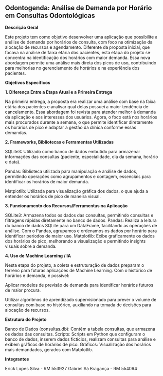 ## Odontogenda: Análise de Demanda por Horário em Consultas Odontológicas

**Descrição Geral**

Este projeto tem como objetivo desenvolver uma aplicação que possibilite a análise de demanda por horários de consulta, com foco na otimização da alocação de recursos e agendamento. Diferente da proposta inicial, que focava na análise de faixa etária dos pacientes, esta etapa do projeto se concentra na identificação dos horários com maior demanda. Essa nova abordagem permite uma análise mais direta dos picos de uso, contribuindo para melhorias no gerenciamento de horários e na experiência dos pacientes.

**Objetivos Específicos**

**1. Diferença Entre a Etapa Atual e a Primeira Entrega**

Na primeira entrega, a proposta era realizar uma análise com base na faixa etária dos pacientes e analisar qual delas possuei a maior tendência de cancelamento. Essa abordagem foi revista para atender melhor à demanda da aplicação e aos interesses dos usuários. Agora, o foco está nos horários mais procurados durante a semana, o que permite identificar diretamente os horários de pico e adaptar a gestão da clínica conforme essas demandas.

**2. Frameworks, Bibliotecas e Ferramentas Utilizadas**


SQLite3: Utilizado como banco de dados embutido para armazenar informações das consultas (paciente, especialidade, dia da semana, horário e data).

Pandas: Biblioteca utilizada para manipulação e análise de dados, permitindo operações como agrupamentos e contagem, essenciais para identificar os horários de maior demanda.

Matplotlib: Utilizada para visualização gráfica dos dados, o que ajuda a entender os horários de pico de maneira visual.


**3. Funcionamento dos Recursos/Ferramentas na Aplicação**

SQLite3: Armazena todos os dados das consultas, permitindo consultas e filtragens rápidas diretamente no banco de dados.
Pandas: Realiza a leitura do banco de dados SQLite para um DataFrame, facilitando as operações de análise. Com o Pandas, agrupamos e ordenamos os dados por horário para identificar períodos de maior uso.
Matplotlib: Exibe graficamente os dados dos horários de pico, melhorando a visualização e permitindo insights visuais sobre a demanda.

**4. Uso de Machine Learning / IA**

Nesta etapa do projeto, a coleta e estruturação de dados preparam o terreno para futuras aplicações de Machine Learning. Com o histórico de horários e demanda, é possível:


Aplicar modelos de previsão de demanda para identificar horários futuros de maior procura.

Utilizar algoritmos de aprendizado supervisionado para prever o volume de consultas com base no histórico, auxiliando na tomada de decisões para alocação de recursos.


**Estrutura do Projeto**

Banco de Dados (consultas.db): Contém a tabela consultas, que armazena os dados das consultas.
Scripts: Scripts em Python que configuram o banco de dados, inserem dados fictícios, realizam consultas para análise e exibem gráficos de horários de pico.
Gráficos: Visualização dos horários mais demandados, gerados com Matplotlib.


**Integrantes**

Erick Lopes Silva - RM 553927
Gabriel Sá Bragança - RM 554064
